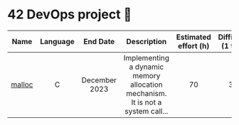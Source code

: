 # 42 DevOps project 🧠

| Name  | Language      | End Date      |                       Description                 | Estimated effort (h)   | Difficulty (1 to 5) |
| ----- |:-------------:| :-----------: | :------------------------------------------------:| :---------------------:| :------------------:|
| [malloc](https://github.com/waseemnaseeven/42_DevSecOps/20_MALLOC) | C | December 2023 | Implementing a dynamic memory allocation mechanism. It is not a system call...  | 70 | 3,5 |